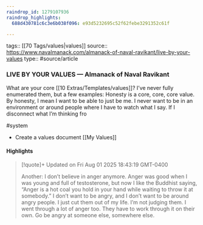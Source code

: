 ```yaml
---
raindrop_id: 1279107936
raindrop_highlights:
  688d430781c6c3e6b038f096: e93d5232695c52f62febe3291352c61f

---
```


tags:: [[70 Tags/values|values]]
source:: https://www.navalmanack.com/almanack-of-naval-ravikant/live-by-your-values
type:: #source/article

### LIVE BY YOUR VALUES — Almanack of Naval Ravikant

What are your core [[10 Extras/Templates/values]]?    I’ve never fully enumerated them, but a few examples:   Honesty is a core, core, core value. By honesty, I mean I want to be able to just be me. I never want to be in an environment or around people where I have to watch what I say. If I disconnect what I’m thinking fro


#system
- Create a values document [[My Values]]
#### Highlights

> [!quote]+ Updated on Fri Aug 01 2025 18:43:19 GMT-0400
>
> Another: I don’t believe in anger anymore. Anger was good when I was young and full of testosterone, but now I like the Buddhist saying, “Anger is a hot coal you hold in your hand while waiting to throw it at somebody.” I don’t want to be angry, and I don’t want to be around angry people. I just cut them out of my life. I’m not judging them. I went through a lot of anger too. They have to work through it on their own. Go be angry at someone else, somewhere else.
